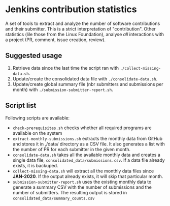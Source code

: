 # Jenkins contribution statistics

A set of tools to extract and analyze the number of software contributions and their submitter.
This is a strict interpretation of "contribution". Other statistics (lile those from the Linux Foundation), analyse *all* interactions with a project (PR, comment, issue creation, review).

## Suggested usage

1. Retrieve data since the last time the script ran with `./collect-missing-data.sh`.
1. Update/create the consolidated data file with `./consolidate-data.sh`.
1. Update/create global summary file (nbr submitters and submissions per month) with `./submission-submitter-report.sh`.

## Script list

Following scripts are available:
- `check-prerequisites.sh` checks whether all required programs are available on the system
- `extract-monthly-submissions.sh` extracts the monthly data from GitHub and stores it in ,/data/ directory as a CSV file. It also generates a list with the number of PR for each submitter in the given month.
- `consolidate-data.sh` takes all the available monthly data and creates a single data file, `consolidated_data/submissions.csv`. If a data file already exists, it is backuped.
- `collect-missing-data.sh` will extract all the monthly data files since **JAN-2020**. If the output already exists, it will skip that particular month.
- `submission-submitter-report.sh` uses the existing monthly data to generate a summary CSV with the number of submissions and the number of submitters. The resulting output is stored in `consolidated_data/summary_counts.csv`